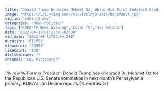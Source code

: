 ```yaml
---
title: "Donald Trump Endorses Mehmet Oz, While His First Endorsed Candidate, Sean Parnell, Disputes The Choi"
image: "https:\/\/i.ytimg.com\/vi\/i0Clnj0-sXs\/hqdefault.jpg"
vid_id: "i0Clnj0-sXs"
categories: "News-Politics"
tags: ["KDKA-TV News Evening","Local TV","Jon Delano"]
date: "2022-04-15T01:22:41+03:00"
vid_date: "2022-04-11T23:04:28Z"
duration: "PT2M5S"
viewcount: "20993"
likeCount: "100"
dislikeCount: ""
channel: "CBS Pittsburgh"
---
```

{% raw %}Former President Donald Trump has endorsed Dr. Mehmet Oz for the Republican U.S. Senate nomination in next month’s Pennsylvania primary; KDKA's Jon Delano reports.{% endraw %}
